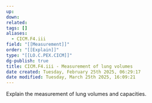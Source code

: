 ```yaml
---
up: 
down: 
related: 
tags: []
aliases:
  - CICM.F4.iii
field: "[[Measurement]]"
order: "[[Explain]]"
type: "[[LO.C.PEX.CICM]]"
dg-publish: true
title: CICM.F4.iii - Measurement of lung volumes
date created: Tuesday, February 25th 2025, 06:29:17
date modified: Tuesday, March 25th 2025, 16:09:21
---
```


Explain the measurement of lung volumes and capacities.
